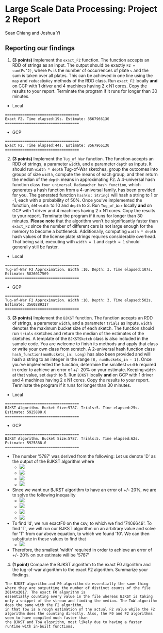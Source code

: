 # Large Scale Data Processing: Project 2 Report
Sean Chiang and Joshua Yi

## Reporting our findings
1. **(3 points)** Implement the `exact_F2` function. The function accepts an RDD of strings as an input. The output should be exactly `F2 = sum(Fs^2)`, where `Fs` is the number of occurrences of plate `s` and the sum is taken over all plates. This can be achieved in one line using the `map` and `reduceByKey` methods of the RDD class. Run `exact_F2` locally **and** on GCP with 1 driver and 4 machines having 2 x N1 cores. Copy the results to your report. Terminate the program if it runs for longer than 30 minutes.

  - Local
```
==================================
Exact F2. Time elapsed:19s. Estimate: 8567966130
==================================
```
  - GCP
```
==================================
Exact F2. Time elapsed:44s. Estimate: 8567966130
==================================
```

2. **(3 points)** Implement the `Tug_of_War` function. The function accepts an RDD of strings, a parameter `width`, and a parameter `depth` as inputs. It should run `width * depth` Tug-of-War sketches, group the outcomes into groups of size `width`, compute the means of each group, and then return the median of the `depth` means in approximating F2. A 4-universal hash function class `four_universal_Radamacher_hash_function`, which generates a hash function from a 4-universal family, has been provided for you. The generated function `hash(s: String)` will hash a string to 1 or -1, each with a probability of 50%. Once you've implemented the function, set `width` to 10 and `depth` to 3. Run `Tug_of_War` locally **and** on GCP with 1 driver and 4 machines having 2 x N1 cores. Copy the results to your report. Terminate the program if it runs for longer than 30 minutes. **Please note** that the algorithm won't be significantly faster than `exact_F2` since the number of different cars is not large enough for the memory to become a bottleneck. Additionally, computing `width * depth` hash values of the license plate strings requires considerable overhead. That being said, executing with `width = 1` and `depth = 1` should generally still be faster.

  - Local
```
==================================
Tug-of-War F2 Approximation. Width :10. Depth: 3. Time elapsed:107s. Estimate: 5826017569
==================================
```
  - GCP
```
==================================
Tug-of-War F2 Approximation. Width :10. Depth: 3. Time elapsed:502s. Estimate: 3560289317
==================================
```

3. **(3 points)** Implement the `BJKST` function. The function accepts an RDD of strings, a parameter `width`, and a parameter `trials` as inputs. `width` denotes the maximum bucket size of each sketch. The function should run `trials` sketches and return the median of the estimates of the sketches. A template of the `BJKSTSketch` class is also included in the sample code. You are welcome to finish its methods and apply that class or write your own class from scratch. A 2-universal hash function class `hash_function(numBuckets_in: Long)` has also been provided and will hash a string to an integer in the range `[0, numBuckets_in - 1]`. Once you've implemented the function, determine the smallest `width` required in order to achieve an error of +/- 20% on your estimate. Keeping `width` at that value, set `depth` to 5. Run `BJKST` locally **and** on GCP with 1 driver and 4 machines having 2 x N1 cores. Copy the results to your report. Terminate the program if it runs for longer than 30 minutes.

  - Local
```
==================================
BJKST Algorithm. Bucket Size:5787. Trials:5. Time elapsed:25s. Estimate: 5925888.0
==================================
```
  - GCP
```
==================================
BJKST Algorithm. Bucket Size:5787. Trials:5. Time elapsed:62s. Estimate: 5925888.0
==================================
```
  - The number '5787' was derived from the following: Let us denote 'D' as the output of the BJKST algorithm where
    - <img src="https://latex.codecogs.com/png.latex?D=Y_T%202^T" />
    - <img src="https://latex.codecogs.com/png.latex?T=\text%20{%20value%20of%20z%20when%20algorithm%20finishes%20}" />
    - <img src="https://latex.codecogs.com/png.latex?Y_T=\text%20{%20the%20number%20of%20buckets%20}" />
    - <img src="https://latex.codecogs.com/png.latex?d=\text%20{%20the%20exactF0%20value%20}" />
  - Since we want our BJKST algorithm to have an error of +/- 20%, we are to solve the following inequality
    - <img src="https://latex.codecogs.com/png.latex?\lvert(Y_T%202^T%20-%20d)\rvert%3C=0.2*d" />
    - <img src="https://latex.codecogs.com/png.latex?(Y_T%202^T%20-%20d)%3C=0.2*d%20\hspace{2%20mm}\text%20{%20and%20}\hspace{2%20mm}%20(Y_T%202^T%20-%20d)%3E=-0.2*d" />
    - <img src="https://latex.codecogs.com/png.latex?(Y_T%202^T)%3C=1.2*d%20\hspace{2%20mm}\text%20{%20and%20}\hspace{2%20mm}%20(Y_T%202^T)%3E=0.8*d" />
    - <img src="https://latex.codecogs.com/png.latex?Y_T%3C=(1.2*d)/2^T%20\hspace{2%20mm}\text%20{%20and%20}\hspace{2%20mm}%20Y_T%3E=(0.8*d)/2^T" />
  - To find 'd', we run exactF0 on the csv, to which we find '7406649'. To find 'T', we will run our BJKST algorithm on an arbitrary value and solve for 'T' from our above equation, to which we found '10'. We can then substitute in these values to find that
    - <img src="https://latex.codecogs.com/png.latex?5786.4453%3C=Y_T%3C=8679.668" />
  - Therefore, the smallest 'width' required in order to achieve an error of +/- 20% on our estimate will be '5787'


4. **(1 point)** Compare the BJKST algorithm to the exact F0 algorithm and the tug-of-war algorithm to the exact F2 algorithm. Summarize your findings.
```
The BJKST algorithm and F0 algorithm do essentially the same thing where they are outputting the number of distinct counts of the file 2014to2017. The exact F0 algorithm is
essentially counting every value in the file whereas BJKST is taking only a snippet of the stream and finding the median. The ToW algorithm does the same with the F2 algorithm,
in that Tow is a rough estimation of the actual F2 value while the F2 algorithm does the counting directly. Also, the F0 and F2 algorithms seem to have compiled much faster than
the BJKST and ToW algorithm, most likely due to having a faster runtime with in-built functions. 
```

